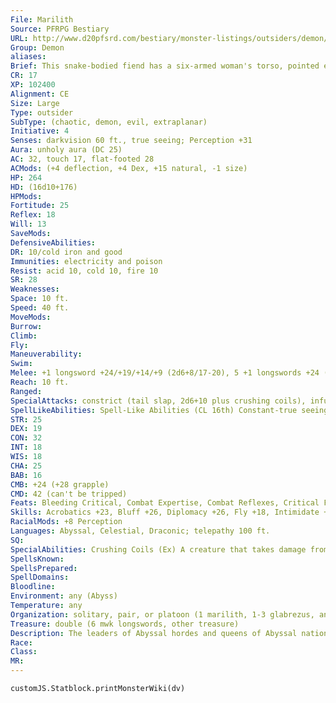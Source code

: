 ```yaml
---
File: Marilith
Source: PFRPG Bestiary
URL: http://www.d20pfsrd.com/bestiary/monster-listings/outsiders/demon/marilith
Group: Demon
aliases: 
Brief: This snake-bodied fiend has a six-armed woman's torso, pointed ears, and glittering, otherworldly eyes.
CR: 17
XP: 102400
Alignment: CE
Size: Large
Type: outsider
SubType: (chaotic, demon, evil, extraplanar)
Initiative: 4
Senses: darkvision 60 ft., true seeing; Perception +31
Aura: unholy aura (DC 25)
AC: 32, touch 17, flat-footed 28
ACMods: (+4 deflection, +4 Dex, +15 natural, -1 size)
HP: 264
HD: (16d10+176)
HPMods: 
Fortitude: 25
Reflex: 18
Will: 13
SaveMods: 
DefensiveAbilities: 
DR: 10/cold iron and good
Immunities: electricity and poison
Resist: acid 10, cold 10, fire 10
SR: 28
Weaknesses: 
Space: 10 ft.
Speed: 40 ft.
MoveMods: 
Burrow: 
Climb: 
Fly: 
Maneuverability: 
Swim: 
Melee: +1 longsword +24/+19/+14/+9 (2d6+8/17-20), 5 +1 longswords +24 (2d6+4/17-20), tail slap +17 (2d6+3 plus grab) or 6 slams +22 (1d8+7), tail slap +17 (2d6+3 plus grab)
Reach: 10 ft.
Ranged: 
SpecialAttacks: constrict (tail slap, 2d6+10 plus crushing coils), infuse weapon, multiweapon mastery
SpellLikeAbilities: Spell-Like Abilities (CL 16th) Constant-true seeing, unholy aura (DC 25) At will-greater teleport (self plus 50 lbs. of objects only), project image (DC 24), telekinesis (DC 22) 3/day-blade barrier (DC 23), fly 1/day-summon (level 5, 1 marilith 20%, 1 nalfeshnee at 35%, or 1d4 hezrous at 60%)
STR: 25
DEX: 19
CON: 32
INT: 18
WIS: 18
CHA: 25
BAB: 16
CMB: +24 (+28 grapple)
CMD: 42 (can't be tripped)
Feats: Bleeding Critical, Combat Expertise, Combat Reflexes, Critical Focus, Improved Critical (longsword), Improved Disarm, Power Attack, Weapon Focus (longsword)
Skills: Acrobatics +23, Bluff +26, Diplomacy +26, Fly +18, Intimidate +26, Knowledge (engineering) +20, Perception +31, Sense Motive +23, Stealth +19, Use Magic Device +26
RacialMods: +8 Perception
Languages: Abyssal, Celestial, Draconic; telepathy 100 ft.
SQ: 
SpecialAbilities: Crushing Coils (Ex) A creature that takes damage from a marilith's constrict attack must succeed on a DC 25 Fortitude save or lose consciousness for 1d8 rounds. The save DC is Strength-based. Infuse Weapon (Su) Any weapon a marilith wields gains a +1 enhancement bonus to attack and damage, and strikes as if it were a chaotic and evil cold iron weapon (in addition to retaining the qualities of its actual composition). Multiweapon Mastery (Ex) A marilith never takes penalties to her attack roll when fighting with multiple weapons.
SpellsKnown: 
SpellsPrepared: 
SpellDomains: 
Bloodline: 
Environment: any (Abyss)
Temperature: any
Organization: solitary, pair, or platoon (1 marilith, 1-3 glabrezus, and 3-14 babaus)
Treasure: double (6 mwk longswords, other treasure)
Description: The leaders of Abyssal hordes and queens of Abyssal nations, the dreaded mariliths serve demon lords as governesses, advisors, and even lovers, yet their brilliance as tacticians makes them most sought after as generals and commanders of armies. The most powerful mariliths serve no one, and instead command ravenous fiendish legions. A marilith is 6 to 9 feet tall and measures 20 feet from head to tail tip. It weighs 4,000 pounds. Only the most arrogant and proud evil souls, typically those of cruel kings, sadistic generals, and exceptionally violent warlords, can trigger the manifestation of a marilith.
Race: 
Class: 
MR: 
---
```

```dataviewjs
customJS.Statblock.printMonsterWiki(dv)
```
